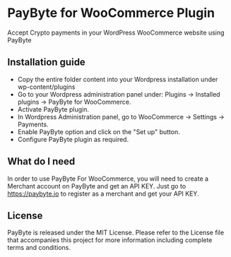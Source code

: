 # PayByte for WooCommerce Plugin
Accept Crypto payments in your WordPress WooCommerce website using PayByte

## Installation guide

- Copy the entire folder content into your Wordpress installation under wp-content/plugins
- Go to your Wordpress administration panel under: Plugins -> Installed plugins -> PayByte for WooCommerce. 
- Activate PayByte plugin.
- In Wordpress Administration panel, go to WooCommerce -> Settings -> Payments. 
- Enable PayByte option and click on the "Set up" button.
- Configure PayByte plugin as required.

## What do I need
In order to use PayByte For WooCommerce, you will need to create a Merchant account on PayByte and get an API KEY.
Just go to https://paybyte.io to register as a merchant and get your API KEY.

## License
PayByte is released under the MIT License. Please refer to the License file that accompanies this project for more information including complete terms and conditions.
